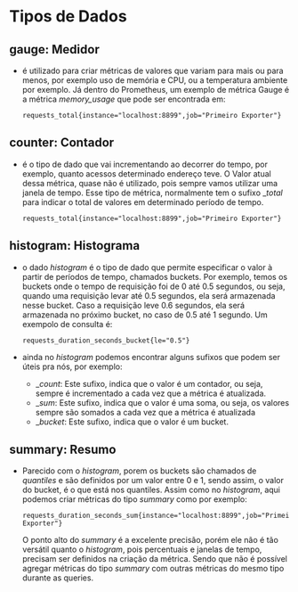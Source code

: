 # Tipos de Dados

## gauge: Medidor  
* é utilizado para criar métricas de valores que variam para mais ou para menos, por exemplo uso de memória e CPU, ou a temperatura ambiente por exemplo. Já dentro do Prometheus, um exemplo de métrica Gauge é a métrica _memory_usage_ que pode ser encontrada em:

    ```
    requests_total{instance="localhost:8899",job="Primeiro Exporter"}
    ```

## counter: Contador  
* é o tipo de dado que vai incrementando ao decorrer do tempo, por exemplo, quanto acessos determinado endereço teve. O Valor atual dessa métrica, quase não é utilizado, pois sempre vamos utilizar uma janela de tempo. Esse tipo de métrica, normalmente tem o sufixo __total_ para indicar o total de valores em determinado período de tempo.

    ```
    requests_total{instance="localhost:8899",job="Primeiro Exporter"}
    ```

## histogram: Histograma  
* o dado _histogram_ é o tipo de dado que permite especificar o valor à partir de períodos de tempo, chamados buckets. Por exemplo, temos os buckets onde o tempo de requisição foi de 0 até 0.5 segundos, ou seja, quando uma requisição levar até 0.5 segundos, ela será armazenada nesse bucket. Caso a requisição leve 0.6 segundos, ela será armazenada no próximo bucket, no caso de 0.5 até 1 segundo. Um exempolo de consulta é:
    ```
    requests_duration_seconds_bucket{le="0.5"}
    ```

* ainda no _histogram_ podemos encontrar alguns sufixos que podem ser úteis pra nós, por exemplo:  
  * __count_: Este sufixo, indica que o valor é um contador, ou seja, sempre é incrementado a cada vez que a métrica é atualizada.
  * __sum_:  Este sufixo, indica que o valor é uma soma, ou seja, os valores sempre são somados a cada vez que a métrica é atualizada
  * __bucket_: Este sufixo, indica que o valor é um bucket.  

## summary: Resumo  
* Parecido com o _histogram_, porem os buckets são chamados de _quantiles_ e são definidos por um valor entre 0 e 1, sendo assim, o valor do bucket, é o que está nos quantiles. Assim como no _histogram_, aqui podemos criar métricas do tipo _summary_ como por exemplo:  
    ```
    requests_duration_seconds_sum{instance="localhost:8899",job="Primeiro Exporter"}
    ```  
    O ponto alto do _summary_ é a excelente precisão, porém ele não é tão versátil quanto o _histogram_, pois percentuais e janelas de tempo, precisam ser definidos na criação da métrica. Sendo que não é possível agregar métricas do tipo _summary_ com outras métricas do mesmo tipo durante as queries.
